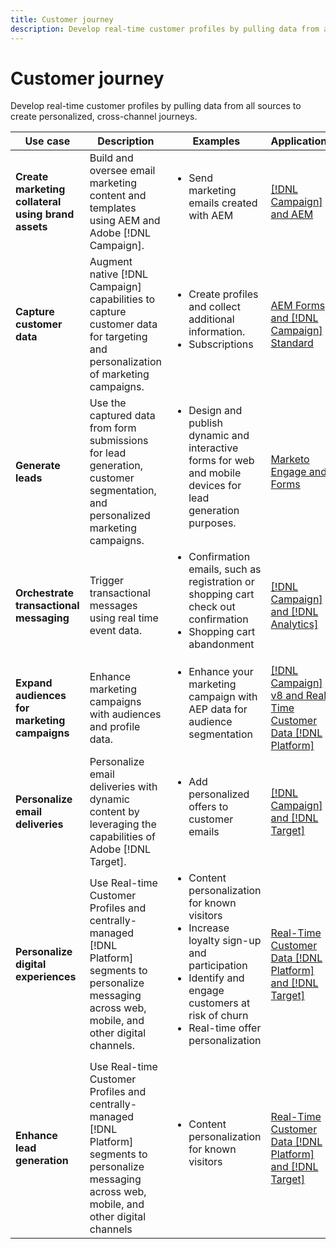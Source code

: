 ```yaml
---
title: Customer journey
description: Develop real-time customer profiles by pulling data from all sources to create personalized, cross-channel journeys. 
---
```


# Customer journey

Develop real-time customer profiles by pulling data from all sources to create personalized, cross-channel journeys. 


<table>
 <thead>
    <tr>
      <th>Use case</th>
      <th>Description</th>
      <th>Examples</th>
      <th>Applications</th>
    </tr>
  </thead>
  <tbody>
<tr>
  <td><strong>Create marketing collateral using brand assets</strong><br></td>
  <td>Build and oversee email marketing content and templates using AEM and Adobe [!DNL Campaign].</td>
  <td>
    <ul style="margin-top: 0;">
      <li>Send marketing emails created with AEM</li>
    </ul>    
  </td>
  <td><a href="../integrations-between-applications/experience-manager/experience-manager-campaign.md">[!DNL Campaign] and AEM</a></td>
</tr>

<tr>
  <td><strong>Capture customer data</strong><br></td>
 <td>Augment native [!DNL Campaign] capabilities to capture customer data for targeting and personalization of marketing campaigns.</td>
  <td>
    <ul style="margin-top: 0;">
      <li>Create profiles and collect additional information. </li>
      <li>Subscriptions</li>
    </ul>
  </td>
  <td><a href="../integrations-between-applications/experience-manager/experience-manager-campaign.md">AEM Forms and [!DNL Campaign] Standard</a></td>
</tr>

<tr>
  <td><strong>Generate leads</strong><br></td>
  <td>Use the captured data from form submissions for lead generation, customer segmentation, and personalized marketing campaigns.</td>
    <td>
    <ul style="margin-top: 0;">
      <li>Design and publish dynamic and interactive forms for web and mobile devices for lead generation purposes.</li>
    </ul>
  </td>
  <td><a href="../integrations-between-applications/experience-manager/experience-manager-marketo.md">Marketo Engage and Forms</td>
</tr>

<tr>
  <td><strong>Orchestrate transactional messaging</strong><br></td>
  <td>Trigger transactional messages using real time event data.</td>
  <td>
    <ul style="margin-top: 0;">
      <li>Confirmation emails, such as registration or shopping cart check out confirmation </li>
      <li>Shopping cart abandonment</li>
    </ul>
  </td>
  <td><a href="../integrations-between-applications/campaign/campaign-analytics.md">[!DNL Campaign] and [!DNL Analytics]</a></td>
</tr>

<tr>
  <td><strong>Expand audiences for marketing campaigns</strong><br></td>
  <td>Enhance marketing campaigns with audiences and profile data.</td>
  <td>
    <ul style="margin-top: 0;">
      <li>Enhance your marketing campaign with AEP data for audience segmentation</li>
    </ul>
  </td>
 <td><a href="../integrations-between-applications/campaign/campaign-rtcdp.md">[!DNL Campaign] v8 and Real Time Customer Data [!DNL Platform]</a></td>
</tr>

<tr>
  <td><strong>Personalize email deliveries</strong><br></td>
  <td>Personalize email deliveries with dynamic content by leveraging the capabilities of Adobe [!DNL Target].</td>
  <td>
    <ul style="margin-top: 0;">
      <li>Add personalized offers to customer emails</li>
    </ul>
  </td>
  <td><a href="../integrations-between-applications/campaign/campaign-target.md">[!DNL Campaign] and [!DNL Target]</a></td>
</tr>

<tr>
  <td><strong>Personalize digital experiences</strong><br></td>
  <td>Use Real-time Customer Profiles and centrally-managed [!DNL Platform] segments to personalize messaging across web, mobile, and other digital channels.</td>
  <td>
    <ul style="margin-top: 0;">
      <li>Content personalization for known visitors</li>
      <li>Increase loyalty sign-up and participation</li>
      <li>Identify and engage customers at risk of churn</li>
      <li>Real-time offer personalization</li>
    </ul>
  </td>
  <td><a href="../integrations-between-applications/rtcdp/rtcdp-target.md">Real-Time Customer Data [!DNL Platform] and [!DNL Target]</a></td>
</tr>

<tr>
  <td><strong>Enhance lead generation</strong><br></td>
  <td>Use Real-time Customer Profiles and centrally-managed [!DNL Platform] segments to personalize messaging across web, mobile, and other digital channels</td>
  <td>
    <ul style="margin-top: 0;">
      <li>Content personalization for known visitors</li>
    </ul>
  </td>
  <td><a href="../integrations-between-applications/rtcdp/rtcdp-target.md">Real-Time Customer Data [!DNL Platform] and [!DNL Target]</a></td>
</tr>
</tbody>
</table>

